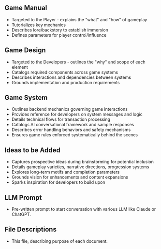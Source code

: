 ## Game Manual
  - Targeted to the Player - explains the "what" and "how" of gameplay
  - Tutorializes key mechanics
  - Describes lore/backstory to establish immersion
  - Defines parameters for player control/influence

## Game Design
  - Targeted to the Developers - outlines the "why" and scope of each element
  - Catalogs required components across game systems
  - Describes interactions and dependencies between systems
  - Grounds implementation and production requirements

## Game System
  - Outlines backend mechanics governing game interactions
  - Provides reference for developers on system messages and logic
  - Details technical flows for transaction processing
  - Catalogs AI conversational framework and sample responses
  - Describes error handling behaviors and safety mechanisms
  - Ensures game rules enforced systematically behind the scenes

## Ideas to be Added
  - Captures prospective ideas during brainstorming for potential inclusion
  - Details gameplay varieties, narrative directions, progression systems
  - Explores long-term motifs and completion parameters
  - Grounds vision for enhancements and content expansions
  - Sparks inspiration for developers to build upon

## LLM Prompt
  - Pre-written prompt to start conversation with various LLM like Claude or ChatGPT.

## File Descriptions
  - This file, describing purpose of each document. 